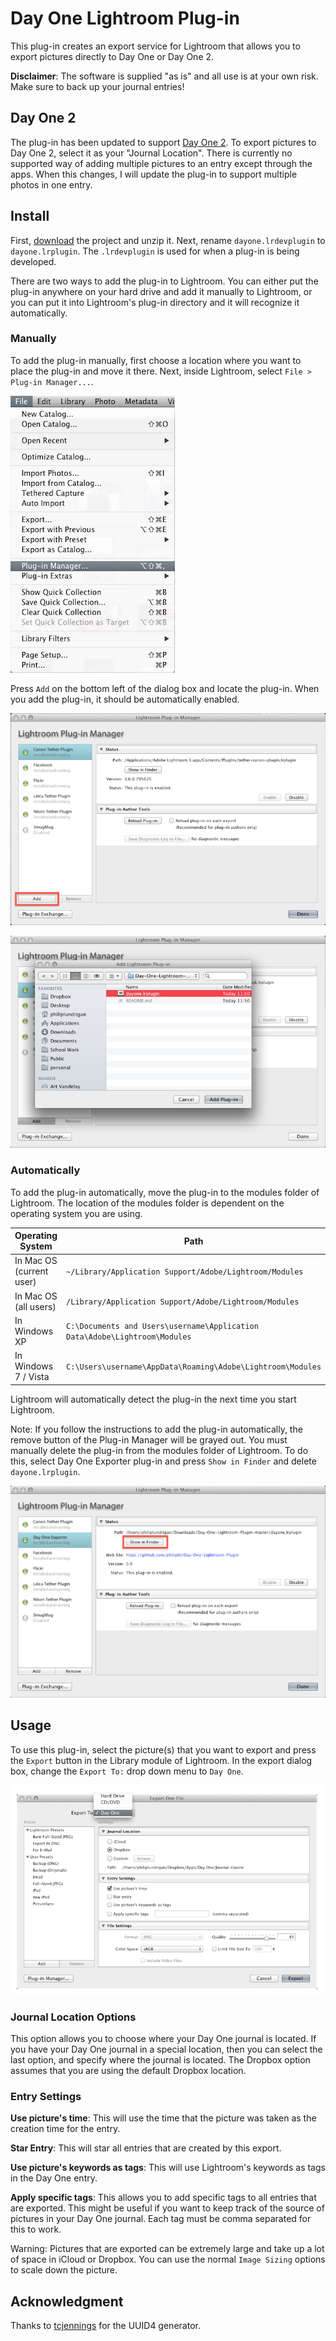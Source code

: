 # Day One Lightroom Plug-in

This plug-in creates an export service for Lightroom that allows you to export pictures directly to Day One or Day One 2.

**Disclaimer**: The software is supplied "as is" and all use is at your own risk. Make sure to back up your journal entries!

## Day One 2

The plug-in has been updated to support [Day One 2](http://dayoneapp.com/2016/01/introducing-day-one-2/). To export pictures to Day One 2, select it as your "Journal Location". There is currently no supported way of adding multiple pictures to an entry except through the apps. When this changes, I will update the plug-in to support multiple photos in one entry.

## Install

First, [download][1] the project and unzip it. Next, rename `dayone.lrdevplugin` to `dayone.lrplugin`. The `.lrdevplugin` is used for when a plug-in is being developed.

There are two ways to add the plug-in to Lightroom. You can either put the plug-in anywhere on your hard drive and add it manually to Lightroom, or you can put it into Lightroom's plug-in directory and it will recognize it automatically.


### Manually
To add the plug-in manually, first choose a location where you want to place the plug-in and move it there. Next, inside Lightroom, select `File > Plug-in Manager...`.

![](screenshots/manual-add-1.png)

Press `Add` on the bottom left of the dialog box and locate the plug-in. When you add the plug-in, it should be automatically enabled.

![](screenshots/manual-add-2.png)

![](screenshots/manual-add-3.png)


### Automatically
To add the plug-in automatically, move the plug-in to the modules folder of Lightroom. The location of the modules folder is dependent on the operating system you are using.

Operating System | Path
-----------------|------
In Mac OS (current user) | `~/Library/Application Support/Adobe/Lightroom/Modules`
In Mac OS (all users) | `/Library/Application Support/Adobe/Lightroom/Modules`
In Windows XP | `C:\Documents and Users\username\Application Data\Adobe\Lightroom\Modules`
In Windows 7 / Vista | `C:\Users\username\AppData\Roaming\Adobe\Lightroom\Modules`

Lightroom will automatically detect the plug-in the next time you start Lightroom.


Note: If you follow the instructions to add the plug-in automatically, the remove button of the Plug-in Manager will be grayed out. You must manually delete the plug-in from the modules folder of Lightroom. To do this, select Day One Exporter plug-in and press `Show in Finder` and delete `dayone.lrplugin`.

![](screenshots/remove.png)


## Usage

To use this plug-in, select the picture(s) that you want to export and press the `Export` button in the Library module of Lightroom. In the export dialog box, change the `Export To:` drop down menu to `Day One`.

![](screenshots/export-1.png)

### Journal Location Options
This option allows you to choose where your Day One journal is located. If you have your Day One journal in a special location, then you can select the last option, and specify where the journal is located. The Dropbox option assumes that you are using the default Dropbox location.

### Entry Settings

**Use picture's time**: This will use the time that the picture was taken as the creation time for the entry.

**Star Entry**: This will star all entries that are created by this export.

**Use picture's keywords as tags**: This will use Lightroom's keywords as tags in the Day One entry.

**Apply specific tags**: This allows you to add specific tags to all entries that are exported. This might be useful if you want to keep track of the source of pictures in your Day One journal. Each tag must be comma separated for this to work.

Warning: Pictures that are exported can be extremely large and take up a lot of space in iCloud or Dropbox. You can use the normal `Image Sizing` options to scale down the picture.

## Acknowledgment
Thanks to [tcjennings](https://github.com/tcjennings/LUA-RFC-4122-UUID-Generator) for the UUID4 generator.


[1]: https://github.com/philipbl/Day-One-Lightroom-Plugin/archive/master.zip
